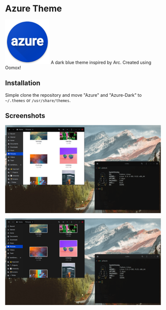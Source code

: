 # Azure Theme
![logo](https://raw.githubusercontent.com/berkcodes/azure-theme/master/logo.png) A dark blue theme inspired by Arc. Created using Oomox!

## Installation
Simple clone the repository and move "Azure" and "Azure-Dark" to `~/.themes` or `/usr/share/themes`.

## Screenshots
![Azure](https://raw.githubusercontent.com/berkcodes/azure-theme/master/azure.png)

![Azure-Dark](https://raw.githubusercontent.com/berkcodes/azure-theme/master/azure-dark.png)

